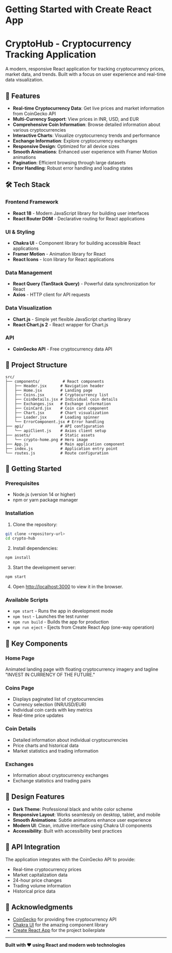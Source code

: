 # Getting Started with Create React App
# CryptoHub - Cryptocurrency Tracking Application

A modern, responsive React application for tracking cryptocurrency prices, market data, and trends. Built with a focus on user experience and real-time data visualization.

## 🚀 Features

- **Real-time Cryptocurrency Data**: Get live prices and market information from CoinGecko API
- **Multi-Currency Support**: View prices in INR, USD, and EUR
- **Comprehensive Coin Information**: Browse detailed information about various cryptocurrencies
- **Interactive Charts**: Visualize cryptocurrency trends and performance
- **Exchange Information**: Explore cryptocurrency exchanges
- **Responsive Design**: Optimized for all device sizes
- **Smooth Animations**: Enhanced user experience with Framer Motion animations
- **Pagination**: Efficient browsing through large datasets
- **Error Handling**: Robust error handling and loading states

## 🛠️ Tech Stack

### Frontend Framework
- **React 18** - Modern JavaScript library for building user interfaces
- **React Router DOM** - Declarative routing for React applications

### UI & Styling
- **Chakra UI** - Component library for building accessible React applications
- **Framer Motion** - Animation library for React
- **React Icons** - Icon library for React applications

### Data Management
- **React Query (TanStack Query)** - Powerful data synchronization for React
- **Axios** - HTTP client for API requests

### Data Visualization
- **Chart.js** - Simple yet flexible JavaScript charting library
- **React Chart.js 2** - React wrapper for Chart.js

### API
- **CoinGecko API** - Free cryptocurrency data API

## 📁 Project Structure

```
src/
├── components/          # React components
│   ├── Header.jsx      # Navigation header
│   ├── Home.jsx        # Landing page
│   ├── Coins.jsx       # Cryptocurrency list
│   ├── CoinDetails.jsx # Individual coin details
│   ├── Exchanges.jsx   # Exchange information
│   ├── CoinCard.jsx    # Coin card component
│   ├── Chart.jsx       # Chart visualization
│   ├── Loader.jsx      # Loading spinner
│   └── ErrorComponent.jsx # Error handling
├── api/                # API configuration
│   └── apiClient.js    # Axios client setup
├── assets/             # Static assets
│   └── crypto-home.png # Hero image
├── App.js              # Main application component
├── index.js            # Application entry point
└── routes.js           # Route configuration
```

## 🚀 Getting Started

### Prerequisites

- Node.js (version 14 or higher)
- npm or yarn package manager

### Installation

1. Clone the repository:
```bash
git clone <repository-url>
cd crypto-hub
```

2. Install dependencies:
```bash
npm install
```

3. Start the development server:
```bash
npm start
```

4. Open [http://localhost:3000](http://localhost:3000) to view it in the browser.

### Available Scripts

- `npm start` - Runs the app in development mode
- `npm test` - Launches the test runner
- `npm run build` - Builds the app for production
- `npm run eject` - Ejects from Create React App (one-way operation)

## 🌟 Key Components

### Home Page
Animated landing page with floating cryptocurrency imagery and tagline "INVEST IN CURRENCY OF THE FUTURE."

### Coins Page
- Displays paginated list of cryptocurrencies
- Currency selection (INR/USD/EUR)
- Individual coin cards with key metrics
- Real-time price updates

### Coin Details
- Detailed information about individual cryptocurrencies
- Price charts and historical data
- Market statistics and trading information

### Exchanges
- Information about cryptocurrency exchanges
- Exchange statistics and trading pairs

## 🎨 Design Features

- **Dark Theme**: Professional black and white color scheme
- **Responsive Layout**: Works seamlessly on desktop, tablet, and mobile
- **Smooth Animations**: Subtle animations enhance user experience
- **Modern UI**: Clean, intuitive interface using Chakra UI components
- **Accessibility**: Built with accessibility best practices

## 🔧 API Integration

The application integrates with the CoinGecko API to provide:
- Real-time cryptocurrency prices
- Market capitalization data
- 24-hour price changes
- Trading volume information
- Historical price data

## 🙏 Acknowledgments

- [CoinGecko](https://www.coingecko.com/) for providing free cryptocurrency API
- [Chakra UI](https://chakra-ui.com/) for the amazing component library
- [Create React App](https://create-react-app.dev/) for the project boilerplate

---

**Built with ❤️ using React and modern web technologies**
